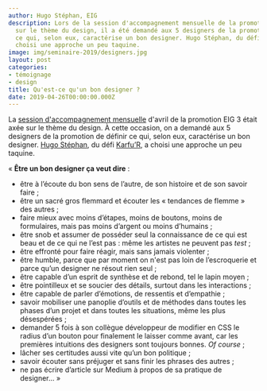 ```yaml
---
author: Hugo Stéphan, EIG
description: Lors de la session d'accompagnement mensuelle de la promotion EIG 3 axée
  sur le thème du design, il a été demandé aux 5 designers de la promotion de définir
  ce qui, selon eux, caractérise un bon designer. Hugo Stéphan, du défi Karfu’R, a
  choisi une approche un peu taquine.
image: img/seminaire-2019/designers.jpg
layout: post
categories:
- témoignage
- design
title: Qu'est-ce qu'un bon designer ?
date: 2019-04-26T00:00:00.000Z
---
```


La [session d'accompagnement mensuelle](https://entrepreneur-interet-general.etalab.gouv.fr/accompagnement.html) d'avril de la promotion EIG 3 était axée sur le thème du design. À cette occasion, on a demandé aux 5 designers de la promotion de définir ce qui, selon eux, caractérise un bon designer. [Hugo Stéphan](https://entrepreneur-interet-general.etalab.gouv.fr/communaute/2019/hugo-stephan.html), du défi [Karfu’R](https://entrepreneur-interet-general.etalab.gouv.fr/defis/2019/karfur.html), a choisi une approche un peu taquine.

« **Être un bon designer ça veut dire** :

* être à l’écoute du bon sens de l’autre, de son histoire et de son savoir faire ;
* être un sacré gros flemmard et écouter les « tendances de flemme » des autres ;
* faire mieux avec moins d’étapes, moins de boutons, moins de formulaires, mais pas moins d’argent ou moins d’humains ;
* être snob et assumer de posséder seul la connaissance de ce qui est beau et de ce qui ne l’est pas : même les artistes ne peuvent pas *test* ;
* être effronté pour faire réagir, mais sans jamais violenter ;
* être humble, parce que par moment on n'est pas loin de l’escroquerie et parce qu’un designer ne résout rien seul ;
* être capable d’un esprit de synthèse et de rebond, tel le lapin moyen ;
* être pointilleux et se soucier des détails, surtout dans les interactions ;
* être capable de parler d’émotions, de ressentis et d’empathie ;
* savoir mobiliser une panoplie d’outils et de méthodes dans toutes les phases d’un projet et dans toutes les situations, même les plus désespérées ;
* demander 5 fois à son collègue développeur de modifier en CSS le radius d’un bouton pour finalement le laisser comme avant, car les premières intuitions des designers sont toujours bonnes. *Of course* ;
* lâcher ses certitudes aussi vite qu’un bon politique ;
* savoir écouter sans préjuger et sans finir les phrases des autres ;
* ne pas écrire d’article sur Medium à propos de sa pratique de designer… »
